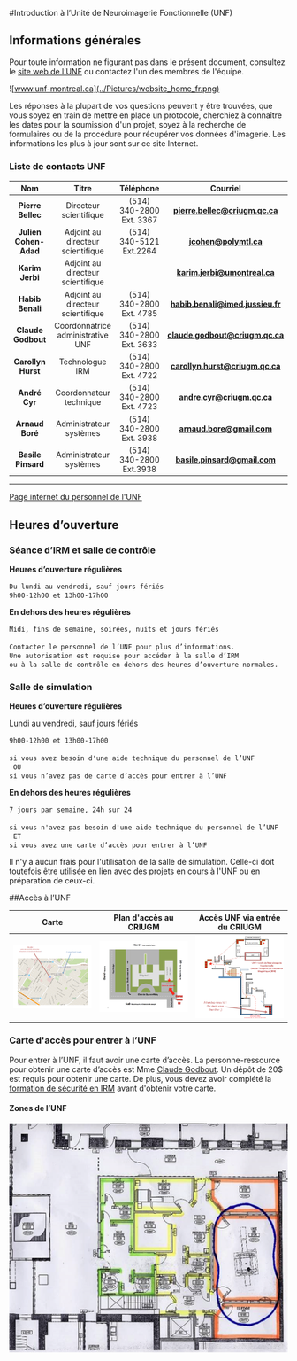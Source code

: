 #Introduction à l’Unité de Neuroimagerie Fonctionnelle (UNF)

## Informations générales

Pour toute information ne figurant pas dans le présent document, consultez le <a href="http://www.unf-montreal.ca/site/home-fr/" target="blank">site web de l’UNF</a> ou contactez l'un des membres de l'équipe.

![www.unf-montreal.ca](../Pictures/website_home_fr.png)

Les réponses à la plupart de vos questions peuvent y être trouvées, que vous soyez en train de mettre en place un protocole, cherchiez à connaître les dates pour la soumission d'un projet, soyez à la recherche de formulaires ou de la procédure pour récupérer vos données d'imagerie. Les informations les plus à jour sont sur ce site Internet.

<a name="liste"></a>
### Liste de contacts UNF

|   Nom            |         Titre          |   Téléphone       |   Courriel      |
|:----------------:|:----------------------:|:-----------------:|:---------------:|
| **Pierre Bellec** | Directeur scientifique | (514) 340-2800 Ext. 3367 | [**pierre.bellec@criugm.qc.ca**](mailto:pierre.bellec@criugm.qc.ca) |
| **Julien Cohen-Adad** | Adjoint au directeur scientifique | (514) 340-5121 Ext.2264 | [**jcohen@polymtl.ca**](mailto:jcohen@polymtl.ca) |
| **Karim Jerbi** | Adjoint au directeur scientifique | | [**karim.jerbi@umontreal.ca**](mailto:karim.jerbi@umontreal.ca) |
| **Habib  Benali** | Adjoint au directeur scientifique | (514) 340-2800 Ext. 4785 |  [**habib.benali@imed.jussieu.fr**](mailto:habib.benali@imed.jussieu.fr) |
|**Claude Godbout** | Coordonnatrice administrative UNF | (514) 340-2800 Ext. 3633 | [**claude.godbout@criugm.qc.ca**](mailto:claude.godbout@criugm.qc.ca) |
| **Carollyn Hurst** | Technologue IRM | (514) 340-2800 Ext. 4722 | [**carollyn.hurst@criugm.qc.ca**](mailto:carollyn.hurst@criugm.qc.ca) |
| <a name="acyr"></a>**André Cyr** | Coordonnateur technique | (514) 340-2800 Ext. 4723 | [**andre.cyr@criugm.qc.ca**](mailto:andre.cyr@criugm.qc.ca) |
| **Arnaud Boré** | Administrateur systèmes | (514) 340-2800 Ext. 3938 | [**arnaud.bore@gmail.com**](mailto:arnaud.bore@gmail.com) |
| **Basile Pinsard** | Administrateur systèmes | (514) 340-2800 Ext.3938 | [**basile.pinsard@gmail.com**](mailto:basile.pinsard@gmail.com) |

  ----------------------------------------------------------------------

<a href="http://www.unf-montreal.ca/site/our-team-fr/" target="blank">Page internet du personnel de l'UNF</a>


## Heures d’ouverture
### Séance d’IRM et salle de contrôle

**Heures d’ouverture régulières**

```
Du lundi au vendredi, sauf jours fériés
9h00-12h00 et 13h00-17h00
```

**En dehors des heures régulières**
```
Midi, fins de semaine, soirées, nuits et jours fériés

Contacter le personnel de l’UNF pour plus d’informations.
Une autorisation est requise pour accéder à la salle d’IRM
ou à la salle de contrôle en dehors des heures d’ouverture normales.
```

### Salle de simulation

**Heures d’ouverture régulières**

  Lundi au vendredi, sauf jours fériés

```
9h00-12h00 et 13h00-17h00

si vous avez besoin d'une aide technique du personnel de l’UNF
 OU
si vous n’avez pas de carte d’accès pour entrer à l’UNF
```

**En dehors des heures régulières**

```
7 jours par semaine, 24h sur 24

si vous n'avez pas besoin d'une aide technique du personnel de l’UNF
 ET
si vous avez une carte d’accès pour entrer à l’UNF
```

Il n'y a aucun frais pour l'utilisation de la salle de simulation. Celle-ci doit toutefois être utilisée en lien avec des projets en cours à l'UNF ou en préparation de ceux-ci.

##Accès à l’UNF

|Carte|Plan d'accès au CRIUGM|Accès UNF via entrée du CRIUGM|
|:-:|:-:|:-:|
|[![Plan\_CRIUGM](../Pictures/Plan_CRIUGM.png)](../Pictures/Plan_CRIUGM.png)|[![Plan de l'entrée du centre avec accès à l'UNF](../Pictures/Plan_entrance_CRIUGM.png)](../Pictures/Plan_entrance_CRIUGM.png)|[![Plan de l'UNF](../Pictures/Plan_UNF.png)](../Pictures/Plan_UNF.png)|


### Carte d'accès pour entrer à l’UNF

Pour entrer à l’UNF, il faut avoir une carte d’accès. La
personne-ressource pour obtenir une carte d’accès est Mme [Claude Godbout](#liste). Un dépôt de 20$ est requis pour obtenir une carte. De plus, vous devez avoir complété la [formation de sécurité en IRM](http://www.unf-montreal.ca/site/securite-fr/) avant d'obtenir votre carte.

#### Zones de l’UNF

![Zone_UNF](../Pictures/Zones_UNF.png)

